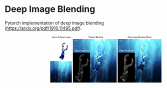 



# Deep Image Blending

Pytorch implementation of deep image blending (https://arxiv.org/pdf/1910.11495.pdf). 


<img src='demo_imgs/first_demo.png' align="right" width=360>
